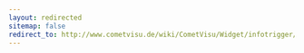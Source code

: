 ```yaml
---
layout: redirected
sitemap: false
redirect_to: http://www.cometvisu.de/wiki/CometVisu/Widget/infotrigger/en
---
```


